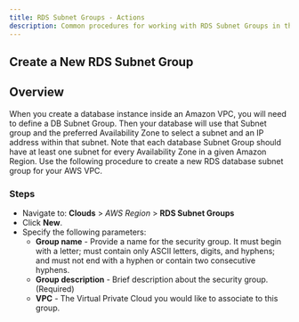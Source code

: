 ```yaml
---
title: RDS Subnet Groups - Actions
description: Common procedures for working with RDS Subnet Groups in the RightScale Cloud Management Dashboard.
---
```


## Create a New RDS Subnet Group

## Overview

When you create a database instance inside an Amazon VPC, you will need to define a DB Subnet Group. Then your database will use that Subnet group and the preferred Availability Zone to select a subnet and an IP address within that subnet. Note that each database Subnet Group should have at least one subnet for every Availability Zone in a given Amazon Region. Use the following procedure to create a new RDS database subnet group for your AWS VPC.

### Steps

* Navigate to: **Clouds** > *AWS Region* > **RDS Subnet Groups**
* Click **New**.
* Specify the following parameters:
  * **Group name** - Provide a name for the security group. It must begin with a letter; must contain only ASCII letters, digits, and hyphens; and must not end with a hyphen or contain two consecutive hyphens.
  * **Group description** - Brief description about the security group. (Required)
  * **VPC** - The Virtual Private Cloud you would like to associate to this group.
